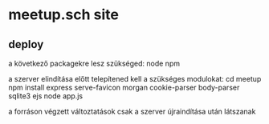 # meetup.sch site

## deploy

a következő packagekre lesz szükséged: node npm

a szerver elindítása előtt telepítened kell a szükséges modulokat:
    cd meetup
    npm install express serve-favicon morgan cookie-parser body-parser sqlite3 ejs
    node app.js

a forráson végzett változtatások csak a szerver újraindítása után látszanak
